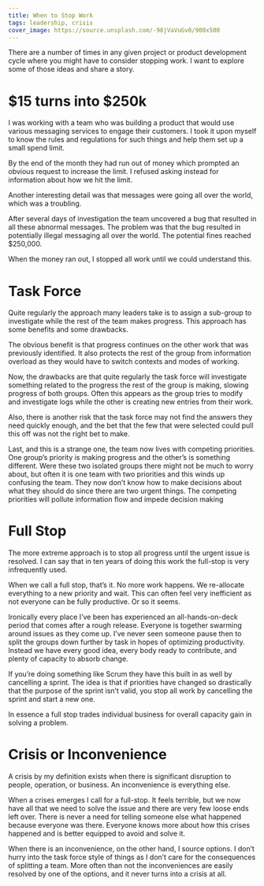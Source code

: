 ```yaml
---
title: When to Stop Work
tags: leadership, crisis
cover_image: https://source.unsplash.com/-98jVaVuGv0/900x500
---
```

There are a number of times in any given project or product development cycle where you might have to consider stopping work. I want to explore some of those ideas and share a story.

# $15 turns into $250k

I was working with a team who was building a product that would use various messaging services to engage their customers. I took it upon myself to know the rules and regulations for such things and help them set up a small spend limit.

By the end of the month they had run out of money which prompted an obvious request to increase the limit. I refused asking instead for information about how we hit the limit.

Another interesting detail was that messages were going all over the world, which was a troubling.

After several days of investigation the team uncovered a bug that resulted in all these abnormal messages. The problem was that the bug resulted in potentially illegal messaging all over the world. The potential fines reached $250,000.

When the money ran out, I stopped all work until we could understand this.

# Task Force

Quite regularly the approach many leaders take is to assign a sub-group to investigate while the rest of the team makes progress. This approach has some benefits and some drawbacks.

The obvious benefit is that progress continues on the other work that was previously identified. It also protects the rest of the group from information overload as they would have to switch contexts and modes of working.

Now, the drawbacks are that quite regularly the task force will investigate something related to the progress the rest of the group is making, slowing progress of both groups. Often this appears as the group tries to modify and investigate logs while the other is creating new entries from their work.

Also, there is another risk that the task force may not find the answers they need quickly enough, and the bet that the few that were selected could pull this off was not the right bet 
to make.

Last, and this is a strange one, the team now lives with competing priorities. One group’s priority is making progress and the other’s is something different. Were these two isolated groups there might not be much to worry about, but often it is one team with two priorities and this winds up confusing the team. They now don’t know how to make decisions about what they should do since there are two urgent things. The competing priorities will pollute information flow and impede decision making

# Full Stop

The more extreme approach is to stop all progress until the urgent issue is resolved. I can say that in ten years of doing this work the full-stop is very infrequently used.

When we call a full stop, that’s it. No more work happens. We re-allocate everything to a new priority and wait. This can often feel very inefficient as not everyone can be fully productive. Or so it seems.

Ironically every place I’ve been has experienced an all-hands-on-deck period that comes after a rough release. Everyone is together swarming around issues as they come up. I’ve never seen someone pause then to split the groups down further by task in hopes of optimizing productivity. Instead we have every good idea, every body ready to contribute, and plenty of capacity to absorb change.

If you’re doing something like Scrum they have this built in as well by cancelling a sprint. The idea is that if priorities have changed so drastically that the purpose of the sprint isn’t valid, you stop all work by cancelling the sprint and start a new one.

In essence a full stop trades individual business for overall capacity gain in solving a problem.

# Crisis or Inconvenience

A crisis by my definition exists when there is significant disruption to people, operation, or business. An inconvenience is everything else.

When a crises emerges I call for a full-stop. It feels terrible, but we now have all that we need to solve the issue and there are very few loose ends left over. There is never a need for telling someone else what happened because everyone was there. Everyone knows more about how this crises happened and is better equipped to avoid and solve it.

When there is an inconvenience, on the other hand, I source options. I don’t hurry into the task force style of things as I don’t care for the consequences of splitting a team. More often than not the inconveniences are easily resolved by one of the options, and it never turns into a crisis at all.

